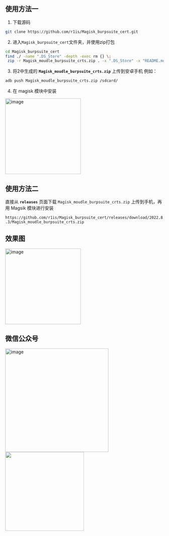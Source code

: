 ## 使用方法一

1. 下载源码
```bash
git clone https://github.com/r1is/Magisk_burpsuite_cert.git
```
2. 进入`Magisk_burpsuite_cert`文件夹，并使用zip打包
```bash
cd Magisk_burpsuite_cert
find ./ -name ".DS_Store" -depth -exec rm {} \;
 zip -r Magisk_moudle_burpsuite_crts.zip . -x ".DS_Store" -x "README.md" -x ".gitignore"
```
3. 将2中生成的 **`Magisk_moudle_burpsuite_crts.zip`** 上传到安卓手机
例如：
```bash
adb push Magisk_moudle_burpsuite_crts.zip /sdcard/
```
4. 在 magisk 模块中安装
<img width="240" alt="image" src="https://user-images.githubusercontent.com/21257485/214491097-96b7d95f-7f7c-447f-85ee-b6e646163f78.png">

## 使用方法二
直接从 **`releases`** 页面下载 `Magisk_moudle_burpsuite_crts.zip`
上传到手机，再用 Magsik 模块进行安装 
  
  
`https://github.com/r1is/Magisk_burpsuite_cert/releases/download/2022.8.3/Magisk_moudle_burpsuite_crts.zip`

## 效果图
<img width="240" alt="image" src="https://user-images.githubusercontent.com/21257485/214492353-cf53ef41-0542-4f89-9c5e-2188a109190a.png">


## 微信公众号
<img width="328" alt="image" src="https://user-images.githubusercontent.com/21257485/211754137-a016af45-6725-46d1-b198-85eaac2b8a48.png"><img src="https://user-images.githubusercontent.com/21257485/211754284-829f1a24-c23b-46ff-a3f8-70fc81c409d6.png" width="250">
